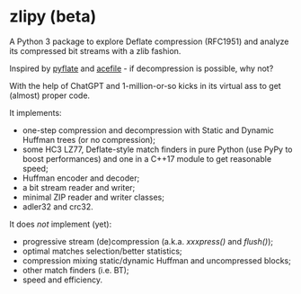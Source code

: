 # zlipy (beta)

A Python 3 package to explore Deflate compression (RFC1951) and analyze its compressed bit streams with a zlib fashion.

Inspired by [pyflate](https://github.com/pfalcon/pyflate) and [acefile](https://github.com/droe/acefile) - if decompression is possible, why not?

With the help of ChatGPT and 1-million-or-so kicks in its virtual ass to get (almost) proper code.

It implements:
- one-step compression and decompression with Static and Dynamic Huffman trees (or no compression);
- some HC3 LZ77, Deflate-style match finders in pure Python (use PyPy to boost performances) and one in a C++17 module to get reasonable speed;
- Huffman encoder and decoder;
- a bit stream reader and writer;
- minimal ZIP reader and writer classes;
- adler32 and crc32.

It does _not_ implement (yet):
- progressive stream (de)compression (a.k.a. _xxxpress()_ and _flush()_);
- optimal matches selection/better statistics;
- compression mixing static/dynamic Huffman and uncompressed blocks;
- other match finders (i.e. BT);
- speed and efficiency.
